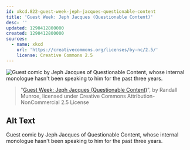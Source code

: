 ```yaml
---
id: xkcd.822-guest-week-jeph-jacques-questionable-content
title: 'Guest Week: Jeph Jacques (Questionable Content)'
desc: ''
updated: 1290412800000
created: 1290412800000
sources:
  - name: xkcd
    url: 'https://creativecommons.org/licenses/by-nc/2.5/'
    license: Creative Commons 2.5
---
```

![Guest comic by Jeph Jacques of Questionable Content, whose internal monologue hasn't been speaking to him for the past three years.](https://imgs.xkcd.com/comics/guest_week_jeph_jacques_questionable_content.png)
> "[Guest Week: Jeph Jacques (Questionable Content)](https://xkcd.com/822/)", by Randall Munroe, licensed under Creative Commons Attribution-NonCommercial 2.5 License

## Alt Text
Guest comic by Jeph Jacques of Questionable Content, whose internal monologue hasn't been speaking to him for the past three years.
